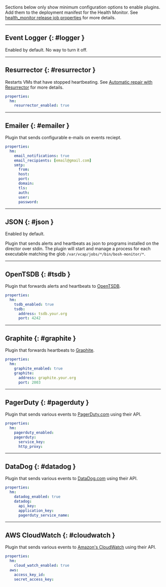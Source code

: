 Sections below only show minimum configuration options to enable plugins. Add them to the deployment manifest for the Health Monitor. See [health_monitor release job properties](http://bosh.io/jobs/health_monitor?source=github.com/cloudfoundry/bosh) for more details.

---
## Event Logger {: #logger }

Enabled by default. No way to turn it off.

---
## Resurrector {: #resurrector }

Restarts VMs that have stopped heartbeating. See [Automatic repair with Resurrector](resurrector.md) for more details.

```yaml
properties:
  hm:
    resurrector_enabled: true
```

---
## Emailer {: #emailer }

Plugin that sends configurable e-mails on events reciept.

```yaml
properties:
  hm:
    email_notifications: true
    email_recipients: [email@gmail.com]
    smtp:
      from:
      host:
      port:
      domain:
      tls:
      auth:
      user:
      password:
```

---
## JSON {: #json }

Enabled by default.

Plugin that sends alerts and heartbeats as json to programs installed on the director over stdin. The plugin will start and manage a process for each executable matching the glob `/var/vcap/jobs/*/bin/bosh-monitor/*`.

---
## OpenTSDB {: #tsdb }

Plugin that forwards alerts and heartbeats to [OpenTSDB](http://opentsdb.net/).

```yaml
properties:
  hm:
    tsdb_enabled: true
    tsdb:
      address: tsdb.your.org
      port: 4242
```

---
## Graphite {: #graphite }

Plugin that forwards heartbeats to [Graphite](https://graphite.readthedocs.org/en/latest/).

```yaml
properties:
  hm:
    graphite_enabled: true
    graphite:
      address: graphite.your.org
      port: 2003
```

---
## PagerDuty {: #pagerduty }

Plugin that sends various events to [PagerDuty.com](http://pagerduty.com) using their API.

```yaml
properties:
  hm:
    pagerduty_enabled:
    pagerduty:
      service_key:
      http_proxy:
```

---
## DataDog {: #datadog }

Plugin that sends various events to [DataDog.com](http://datadoghq.com) using their API.

```yaml
properties:
  hm:
    datadog_enabled: true
    datadog:
      api_key:
      application_key:
      pagerduty_service_name:
```

---
## AWS CloudWatch {: #cloudwatch }

Plugin that sends various events to [Amazon's CloudWatch](http://aws.amazon.com/cloudwatch/) using their API.

```yaml
properties:
  hm:
    cloud_watch_enabled: true
  aws:
    access_key_id:
    secret_access_key:
```
